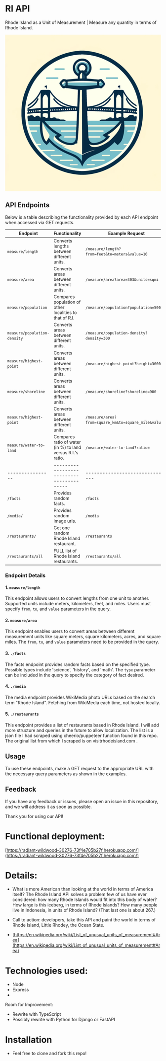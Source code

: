# RI API 
Rhode Island as a Unit of Measurement | Measure any quantity in terms of Rhode Island. 

![Rhode Island Logo](public/newportbridge.webp)

## API Endpoints

Below is a table describing the functionality provided by each API endpoint when accessed via GET requests.

| Endpoint         | Functionality                             | Example Request                  | 
| ---------------- | ----------------------------------------- | -------------------------------- |
| `measure/length` | Converts lengths between different units. | `/measure/length?from=feet&to=meters&value=10` |
| `measure/area`   | Converts areas between different units.   | `/measure/area?area=303&units=sqmi` |
| `measure/population`   | Compares population of other localities to that of R.I.   | `/measure/population?population=500000` |
| `measure/population-density`   | Converts areas between different units.   | `/measure/population-density?density=300` |
| `measure/highest-point`   | Converts areas between different units.   | `/measure/highest-point?height=3000` |
| `measure/shoreline`   | Converts areas between different units.   | `/measure/shoreline?shoreline=900` |
| `measure/highest-point`   | Converts areas between different units.   | `/measure/area?from=square_km&to=square_mile&value=5` |
| `measure/water-to-land`   | Compares ratio of water (in %) to land versus R.I.'s ratio.   | `/measure/water-to-land?ratio=` |
| ---------------- | ----------------------------------------- | -------------------------------- |
| `/facts`         | Provides random facts.                    | `/facts`          |
| `/media/`         | Provides random image urls.                    | `/media`          |
| `/restaurants/`         | Get one random Rhode Island restaurant.                    | `/restaurants`          |
| `/restaurants/all`         | FULL list of Rhode Island restaurants.                    | `/restaurants/all`          |

### Endpoint Details

#### 1. `measure/length`
This endpoint allows users to convert lengths from one unit to another. Supported units include meters, kilometers, feet, and miles. Users must specify `from`, `to`, and `value` parameters in the query.

#### 2. `measure/area`
This endpoint enables users to convert areas between different measurement units like square meters, square kilometers, acres, and square miles. The `from`, `to`, and `value` parameters need to be provided in the query.

#### 3. `./facts`
The facts endpoint provides random facts based on the specified type. Possible types include 'science', 'history', and 'math'. The `type` parameter can be included in the query to specify the category of fact desired.

#### 4. `./media`
The media endpoint provides WikiMedia photo URLs based on the search term "Rhode Island". Fetching from WikiMedia each time, not hosted locally.

#### 5. `./restaurants`
This endpoint provides a list of restaurants based in Rhode Island. I will add more structure and queries in the future to allow localization. The list is a json file I had scraped using cheerio/puppeteer function found in this repo. The original list from which I scraped is on visitrhodeisland.com .

## Usage 

To use these endpoints, make a GET request to the appropriate URL with the necessary query parameters as shown in the examples.

## Feedback

If you have any feedback or issues, please open an issue in this repository, and we will address it as soon as possible.

Thank you for using our API!

# Functional deployment: 

[https://radiant-wildwood-30276-73f4e705b27f.herokuapp.com/](https://radiant-wildwood-30276-73f4e705b27f.herokuapp.com/)


# Details: 
* What is more American than looking at the world in terms of America itself? The Rhode Island API solves a problem few of us have ever considered: how many Rhode Islands would fit into this body of water? How large is this iceberg, in terms of Rhode Islands? How many people live in Indonesia, in units of Rhode Island? (That last one is about 267.)
* Call to action: developers, take this API and paint the world in terms of Rhode Island, Little Rhodey, the Ocean State. 

* [https://en.wikipedia.org/wiki/List_of_unusual_units_of_measurement#Area](https://en.wikipedia.org/wiki/List_of_unusual_units_of_measurement#Area)

# Technologies used:
* Node 
* Express
* 

Room for Improvement: 
* Rewrite with TypeScript
* Possibly rewrite with Python for Django or FastAPI


# Installation
* Feel free to clone and fork this repo! 

